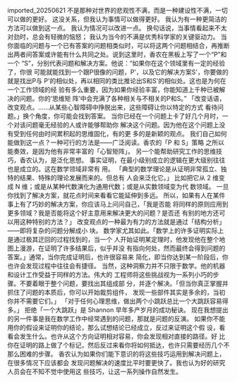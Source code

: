 imported_20250621
不是那种对世界的悲观性不满，⽽是⼀种建设性不满，⼀切可以做的更好。 这没关系，但我认为事情可以做得更好。 我认为有⼀种更简洁的⽅法可以做到这⼀点。 我认为情况可以改进⼀点。 换句话说，当事情看起来不太对劲时，总会有轻微的恼怒； 我认为当今的不满是优秀科学家的关键驱动⼒。
当你⾯临的问题与⼀个已有答案的问题相类似时，可以将这两个问题相结合，再推断 出两者间答案或许能有什么共同之处。说到这⾥时，⾹农在⿊板上写了⼀个“P”和⼀个 “S”，分别代表问题和解决⽅案。他说：“如果你在这个领域⾥有⼀定的经验了，你很 可能就能找到⼀个跟P很像的问题，P'，以及它的解决⽅案S'，你要做的就是找出P与 P'的相似处，再以相同的类⽐推论出S和S'的相似处。这也是为何在⼀个⼯作领域的经 验有多么重要，因为如果你经验丰富，你能知道上千种已被解决的问题。你的‘思维矩 阵’中会充满了各种相关与不相关的P和S。”
「改变话语，改变观点。……从某些⼼智障碍中挣脱出来，这些障碍让你以特定的⽅式 看待问题。」换个⻆度，你可能会找到答案。 当你已经在⼀个问题上卡了好⼏个⽉时，⼀个对该问题毫⽆经验的⼈或许能够帮助你 解决这个问题。因为他在这个问题上没有受到任何由时间累积起的思维固化，有的更 多的是新颖的观点。 我们⾃⼰如何能做到这⼀点？⼀种可⾏的⽅法是——⼴泛阅读。⾹农的「P 和 S」策略 之所以能奏效，是因为他有⾮常丰富的「⼼智矩阵」。
另⼀个能帮助研究⼯作的思维技巧，⾹农认为，是泛化思想。 事实证明，在最⼩级别成⽴的逻辑在更⼤级别往往也是成⽴的。这在数学领域⾮常有 ⽤。 「典型的数学理论是从证明⾮常孤⽴、独特的结果、特殊的理论发展⽽来的。但总有 ⼈会来泛化它。」 ⽐如把它从 2 维变成 N 维；或是从某种代数演化为通⽤代数；或是从实数领域变为代 数领域。 ⼀旦你找到了解决⽅案，就花点时间来看看它能延伸到多远。 所以，如果有⼈在某件事上有了巧妙的解决⽅案，你应该⻢上问问⾃⼰，「我是否能 将同样的原则应⽤到更多领域？我是否能将这个好主意⽤来解决更⼤的问题？是否还 有别的地⽅还可以⽤这种特别的⽅法？」
改变观点的⼀种最为有⼒的⽅法就是通过「结构分析」——即将复杂的问题分解成⼩ 块。 数学家尤其如此。「数学上的许多证明实际上是通过极其迂回的过程找到的，当⼀个 ⼈开始证明某定理时，他发现他在整个地图上漫游，在证明了许多结果后，似乎并没 有指向何处，然⽽最终会得到问题的答案。」通常，当你完成证明后，也许很容易来 简化，即当你达到某⼀阶段后，你也许会发现过程中往往会有捷径。 当然，这种洞察⼒并不只限于数学。他的机器和设计⼯作受益于同样的⽅法。伟⼤的 ⼯程师将这些挑战视为⼀系列⼩巧的步骤。不要着眼于整个问题，要找出其组成部 分，并逐个解决。「但当你真正掌握并抓住了问题的本质后，你可以开始裁剪组件， 发现⼀些部件其实是多余的，当初你并不需要它们。」 「对于任何⼼理思维，做出两个⼩跳跃总⽐⼀个⼤跳跃容易得多。」 拒绝「⼀个⼤跳跃」是 Shannon 早年多产岁⽉的成功秘诀。
现在我想提出的另⼀件事是我在数学⼯作中经常遇到的问题，那就是问题的反演。 如果你不能⽤你的假设来证明你的结论，那么试想结论已经成⽴，反过来证明这个假 设，看看会发⽣什么。也许从这个⽅向证明相对容易，你会发现相对直接的路径。好 ⽐你在证明的路上做了个标记，然后反过来看你将如何抵达，也许只需要经历⼏个不 那么困难的步骤。 ⾹农认为如果你们能下意识的将这些技巧运⽤到解决问题上，在很多情况下应该都会 发现问题解决的速度⽐平时要更快了。我也认为好的研究⼈员会在不知不觉中使⽤这 些技巧，让这⼀系列操作⾃然发⽣。
